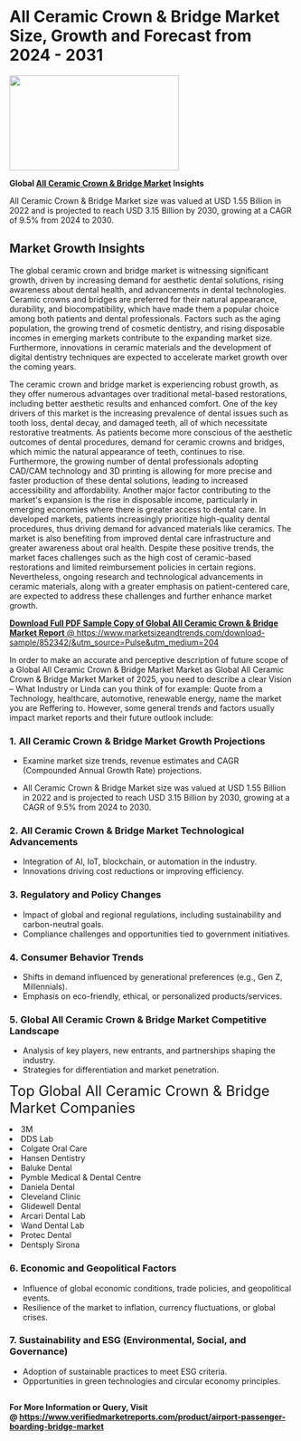 <H1>All Ceramic Crown & Bridge Market Size, Growth and Forecast from 2024 - 2031</H1><img class="aligncenter size-medium wp-image-584254" src="https://thirdeyenews.in/wp-content/uploads/2024/09/Global-Market-Research-300x168.jpeg" alt="" width="300" height="168" /><p><strong>Global&nbsp;<a href="https://www.marketsizeandtrends.com/download-sample/852342/&amp;utm_source=Pulse&amp;utm_medium=204">All Ceramic Crown & Bridge Market</a> Insights</strong></p><p>All Ceramic Crown & Bridge Market size was valued at USD 1.55 Billion in 2022 and is projected to reach USD 3.15 Billion by 2030, growing at a CAGR of 9.5% from 2024 to 2030.</p><p><h2>Market Growth Insights</h2> <p>The global ceramic crown and bridge market is witnessing significant growth, driven by increasing demand for aesthetic dental solutions, rising awareness about dental health, and advancements in dental technologies. Ceramic crowns and bridges are preferred for their natural appearance, durability, and biocompatibility, which have made them a popular choice among both patients and dental professionals. Factors such as the aging population, the growing trend of cosmetic dentistry, and rising disposable incomes in emerging markets contribute to the expanding market size. Furthermore, innovations in ceramic materials and the development of digital dentistry techniques are expected to accelerate market growth over the coming years.</p> <p><a href="#"></a></p> <p>The ceramic crown and bridge market is experiencing robust growth, as they offer numerous advantages over traditional metal-based restorations, including better aesthetic results and enhanced comfort. One of the key drivers of this market is the increasing prevalence of dental issues such as tooth loss, dental decay, and damaged teeth, all of which necessitate restorative treatments. As patients become more conscious of the aesthetic outcomes of dental procedures, demand for ceramic crowns and bridges, which mimic the natural appearance of teeth, continues to rise. Furthermore, the growing number of dental professionals adopting CAD/CAM technology and 3D printing is allowing for more precise and faster production of these dental solutions, leading to increased accessibility and affordability. Another major factor contributing to the market's expansion is the rise in disposable income, particularly in emerging economies where there is greater access to dental care. In developed markets, patients increasingly prioritize high-quality dental procedures, thus driving demand for advanced materials like ceramics. The market is also benefiting from improved dental care infrastructure and greater awareness about oral health. Despite these positive trends, the market faces challenges such as the high cost of ceramic-based restorations and limited reimbursement policies in certain regions. Nevertheless, ongoing research and technological advancements in ceramic materials, along with a greater emphasis on patient-centered care, are expected to address these challenges and further enhance market growth. <p><a href="#"></p><p><span class=""><strong>Download Full PDF Sample Copy of Global All Ceramic Crown & Bridge Market Report</strong> @ <a href="https://www.marketsizeandtrends.com/download-sample/852342/&amp;utm_source=Pulse&amp;utm_medium=204" target="_blank">https://www.marketsizeandtrends.com/download-sample/852342/&amp;utm_source=Pulse&amp;utm_medium=204</a></span></p><p>In order to make an accurate and perceptive description of future scope of a Global&nbsp;All Ceramic Crown & Bridge Market Market as Global&nbsp;All Ceramic Crown & Bridge Market Market of 2025, you need to describe a clear Vision &ndash; What Industry or Linda can you think of for example: Quote from a Technology, healthcare, automotive, renewable energy, name the market you are Reffering to. However, some general trends and factors usually impact market reports and their future outlook include:</p><h3>1.&nbsp;<strong>All Ceramic Crown & Bridge Market Growth Projections</strong></h3><ul><li>Examine market size trends, revenue estimates and CAGR (Compounded Annual Growth Rate) projections.</li><li><p>All Ceramic Crown & Bridge Market size was valued at USD 1.55 Billion in 2022 and is projected to reach USD 3.15 Billion by 2030, growing at a CAGR of 9.5% from 2024 to 2030.</p></li></ul><h3>2.&nbsp;<strong>All Ceramic Crown & Bridge Market Technological Advancements</strong></h3><ul><li>Integration of AI, IoT, blockchain, or automation in the industry.</li><li>Innovations driving cost reductions or improving efficiency.</li></ul><h3>3.&nbsp;<strong>Regulatory and Policy Changes</strong></h3><ul><li>Impact of global and regional regulations, including sustainability and carbon-neutral goals.</li><li>Compliance challenges and opportunities tied to government initiatives.</li></ul><h3>4.&nbsp;<strong>Consumer Behavior Trends</strong></h3><ul><li>Shifts in demand influenced by generational preferences (e.g., Gen Z, Millennials).</li><li>Emphasis on eco-friendly, ethical, or personalized products/services.</li></ul><h3>5.&nbsp;<strong>Global All Ceramic Crown & Bridge Market Competitive Landscape</strong></h3><ul><li>Analysis of key players, new entrants, and partnerships shaping the industry.</li><li>Strategies for differentiation and market penetration.</li></ul><p data-pm-slice="1 1 []"><span style="color: inherit; font-family: inherit; font-size: 25px;">Top Global All Ceramic Crown & Bridge Market Companies</span></p><div class="" data-test-id=""><p><li>3M</li><li> DDS Lab</li><li> Colgate Oral Care</li><li> Hansen Dentistry</li><li> Baluke Dental</li><li> Pymble Medical & Dental Centre</li><li> Daniela Dental</li><li> Cleveland Clinic</li><li> Glidewell Dental</li><li> Arcari Dental Lab</li><li> Wand Dental Lab</li><li> Protec Dental</li><li> Dentsply Sirona</li></p></div><h3>6.&nbsp;<strong>Economic and Geopolitical Factors</strong></h3><ul><li>Influence of global economic conditions, trade policies, and geopolitical events.</li><li>Resilience of the market to inflation, currency fluctuations, or global crises.</li></ul><h3>7.&nbsp;<strong>Sustainability and ESG (Environmental, Social, and Governance)</strong></h3><ul><li>Adoption of sustainable practices to meet ESG criteria.</li><li>Opportunities in green technologies and circular economy principles.</li></ul><h2><strong style="font-size: 14px;">For More Information or Query, Visit @&nbsp;</strong><a style="background-color: #ffffff; font-size: 14px;" href="https://www.marketsizeandtrends.com/report/all-ceramic-crown-bridge-market/" target="_blank">https://www.verifiedmarketreports.com/product/airport-passenger-boarding-bridge-market</a></h2>
